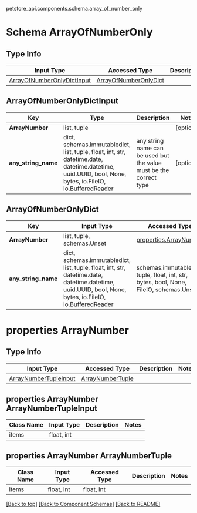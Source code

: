 petstore_api.components.schema.array_of_number_only
# Schema ArrayOfNumberOnly

## Type Info
Input Type | Accessed Type | Description | Notes
------------ | ------------- | ------------- | -------------
[ArrayOfNumberOnlyDictInput](#arrayofnumberonlydictinput) | [ArrayOfNumberOnlyDict](#arrayofnumberonlydict) |  |

## ArrayOfNumberOnlyDictInput
Key | Type |  Description | Notes
------------ | ------------- | ------------- | -------------
**ArrayNumber** | list, tuple |  | [optional]
**any_string_name** | dict, schemas.immutabledict, list, tuple, float, int, str, datetime.date, datetime.datetime, uuid.UUID, bool, None, bytes, io.FileIO, io.BufferedReader | any string name can be used but the value must be the correct type | [optional]

## ArrayOfNumberOnlyDict
Key | Input Type | Accessed Type | Description | Notes
------------ | ------------- | ------------- | ------------- | -------------
**ArrayNumber** | list, tuple, schemas.Unset | [properties.ArrayNumber](#properties-arraynumber) |  | [optional]
**any_string_name** | dict, schemas.immutabledict, list, tuple, float, int, str, datetime.date, datetime.datetime, uuid.UUID, bool, None, bytes, io.FileIO, io.BufferedReader | schemas.immutabledict, tuple, float, int, str, bytes, bool, None, FileIO, schemas.Unset | any string name can be used but the value must be the correct type | [optional] typed value is accessed with the get_additional_property_ method

# properties ArrayNumber

## Type Info
Input Type | Accessed Type | Description | Notes
------------ | ------------- | ------------- | -------------
[ArrayNumberTupleInput](#properties-arraynumber-arraynumbertupleinput) | [ArrayNumberTuple](#properties-arraynumber-arraynumbertuple) |  |

## properties ArrayNumber ArrayNumberTupleInput
Class Name | Input Type | Description | Notes
------------- | ------------- | ------------- | -------------
items | float, int |  |

## properties ArrayNumber ArrayNumberTuple
Class Name | Input Type | Accessed Type | Description | Notes
------------- | ------------- | ------------- | ------------- | -------------
items | float, int | float, int |  |

[[Back to top]](#top) [[Back to Component Schemas]](../../../README.md#Component-Schemas) [[Back to README]](../../../README.md)
